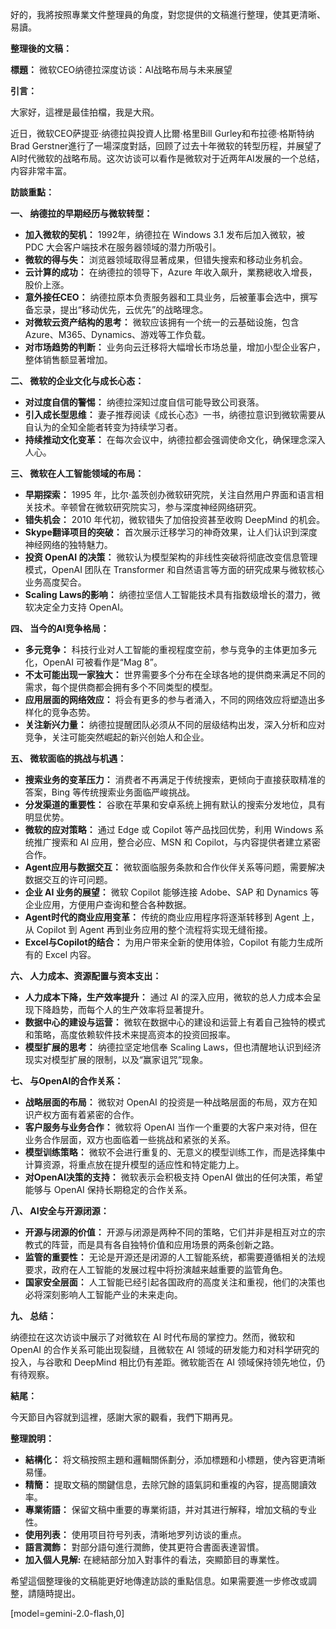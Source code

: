 好的，我將按照專業文件整理員的角度，對您提供的文稿進行整理，使其更清晰、易讀。

**整理後的文稿：**

**標題：** 微软CEO纳德拉深度访谈：AI战略布局与未来展望

**引言：**

大家好，這裡是最佳拍檔，我是大飛。

近日，微软CEO萨提亚·纳德拉與投資人比爾·格里Bill Gurley和布拉德·格斯特纳Brad Gerstner進行了一場深度對話，回顾了过去十年微软的转型历程，并展望了AI时代微软的战略布局。这次访谈可以看作是微软对于近两年AI发展的一个总结，内容非常丰富。

**訪談重點：**

**一、 纳德拉的早期经历与微软转型：**

*   **加入微软的契机：** 1992年，纳德拉在 Windows 3.1 发布后加入微软，被 PDC 大会客户端技术在服务器领域的潜力所吸引。
*   **微软的得与失：** 浏览器领域取得显著成果，但错失搜索和移动业务机会。
*   **云计算的成功：** 在纳德拉的领导下，Azure 年收入飙升，業務總收入增長，股价上涨。
*   **意外接任CEO：** 纳德拉原本负责服务器和工具业务，后被董事会选中，撰写备忘录，提出“移动优先，云优先”的战略理念。
*   **对微软云资产结构的思考：** 微软应该拥有一个统一的云基础设施，包含 Azure、M365、Dynamics、游戏等工作负载。
*   **对市场趋势的判断：** 业务向云迁移将大幅增长市场总量，增加小型企业客户，整体销售额显著增加。

**二、 微软的企业文化与成长心态：**

*   **对过度自信的警惕：** 纳德拉深知过度自信可能导致公司衰落。
*   **引入成长型思维：** 妻子推荐阅读《成长心态》一书，纳德拉意识到微软需要从自认为的全知全能者转变为持续学习者。
*   **持续推动文化变革：** 在每次会议中，纳德拉都会强调使命文化，确保理念深入人心。

**三、 微软在人工智能领域的布局：**

*   **早期探索：** 1995 年，比尔·盖茨创办微软研究院，关注自然用户界面和语言相关技术。辛顿曾在微软研究院实习，参与深度神经网络研究。
*   **错失机会：** 2010 年代初，微软错失了加倍投资甚至收购 DeepMind 的机会。
*   **Skype翻译项目的突破：** 首次展示迁移学习的神奇效果，让人们认识到深度神经网络的独特魅力。
*   **投资 OpenAI 的决策：** 微软认为模型架构的非线性突破将彻底改变信息管理模式，OpenAI 团队在 Transformer 和自然语言等方面的研究成果与微软核心业务高度契合。
*   **Scaling Laws的影响：** 纳德拉坚信人工智能技术具有指数级增长的潜力，微软决定全力支持 OpenAI。

**四、 当今的AI竞争格局：**

*   **多元竞争：** 科技行业对人工智能的重视程度空前，参与竞争的主体更加多元化，OpenAI 可被看作是“Mag 8”。
*   **不太可能出现一家独大：** 世界需要多个分布在全球各地的提供商来满足不同的需求，每个提供商都会拥有多个不同类型的模型。
*   **应用层面的网络效应：** 将会有更多的参与者涌入，不同的网络效应将塑造出多样化的竞争态势。
*   **关注新兴力量：** 纳德拉提醒团队必须从不同的层级结构出发，深入分析和应对竞争，关注可能突然崛起的新兴创始人和企业。

**五、 微软面临的挑战与机遇：**

*   **搜索业务的变革压力：** 消费者不再满足于传统搜索，更倾向于直接获取精准的答案，Bing 等传统搜索业务面临严峻挑战。
*   **分发渠道的重要性：** 谷歌在苹果和安卓系统上拥有默认的搜索分发地位，具有明显优势。
*   **微软的应对策略：** 通过 Edge 或 Copilot 等产品找回优势，利用 Windows 系统推广搜索和 AI 应用，整合必应、MSN 和 Copilot，与内容提供者建立紧密合作。
*   **Agent应用与数据交互：** 微软面临服务条款和合作伙伴关系等问题，需要解决数据交互的许可问题。
*   **企业 AI 业务的展望：** 微软 Copilot 能够连接 Adobe、SAP 和 Dynamics 等企业应用，方便用户查询和整合各种数据。
*   **Agent时代的商业应用变革：** 传统的商业应用程序将逐渐转移到 Agent 上，从 Copilot 到 Agent 再到业务应用的整个流程将实现无缝衔接。
*   **Excel与Copilot的结合：** 为用户带来全新的使用体验，Copilot 有能力生成所有的 Excel 内容。

**六、 人力成本、资源配置与资本支出：**

*   **人力成本下降，生产效率提升：** 通过 AI 的深入应用，微软的总人力成本会呈现下降趋势，而每个人的生产效率将显著提升。
*   **数据中心的建设与运营：** 微软在数据中心的建设和运营上有着自己独特的模式和策略，高度依赖软件技术来提高资本的投资回报率。
*   **模型扩展的思考：** 纳德拉坚定地信奉 Scaling Laws，但也清醒地认识到经济现实对模型扩展的限制，以及“赢家诅咒”现象。

**七、 与OpenAI的合作关系：**

*   **战略层面的布局：** 微软对 OpenAI 的投资是一种战略层面的布局，双方在知识产权方面有着紧密的合作。
*   **客户服务与业务合作：** 微软将 OpenAI 当作一个重要的大客户来对待，但在业务合作层面，双方也面临着一些挑战和紧张的关系。
*   **模型训练策略：** 微软不会进行重复的、无意义的模型训练工作，而是选择集中计算资源，将重点放在提升模型的适应性和特定能力上。
*   **对OpenAI决策的支持：** 微软表示会积极支持 OpenAI 做出的任何决策，希望能够与 OpenAI 保持长期稳定的合作关系。

**八、 AI安全与开源闭源：**

*   **开源与闭源的价值：** 开源与闭源是两种不同的策略，它们并非是相互对立的宗教式的阵营，而是具有各自独特价值和应用场景的两条创新之路。
*   **监管的重要性：** 无论是开源还是闭源的人工智能系统，都需要遵循相关的法规要求，政府在人工智能的发展过程中将扮演越来越重要的监管角色。
*   **国家安全层面：** 人工智能已经引起各国政府的高度关注和重视，他们的决策也必将深刻影响人工智能产业的未来走向。

**九、 总结：**

纳德拉在这次访谈中展示了对微软在 AI 时代布局的掌控力。然而，微软和 OpenAI 的合作关系可能出现裂缝，且微软在 AI 领域的研发能力和对科学研究的投入，与谷歌和 DeepMind 相比仍有差距。微软能否在 AI 领域保持领先地位，仍有待观察。

**結尾：**

今天節目內容就到這裡，感謝大家的觀看，我們下期再見。

**整理說明：**

*   **結構化：** 将文稿按照主題和邏輯關係劃分，添加標題和小標題，使內容更清晰易懂。
*   **精簡：** 提取文稿的關鍵信息，去除冗餘的語氣詞和重複的內容，提高閱讀效率。
*   **專業術語：** 保留文稿中重要的專業術語，并对其进行解释，增加文稿的专业性。
*   **使用列表：** 使用项目符号列表，清晰地罗列访谈的重点。
*   **語言潤飾：** 對部分語句進行潤飾，使其更符合書面表達習慣。
*   **加入個人見解:** 在總結部分加入對事件的看法，突顯節目的專業性。

希望這個整理後的文稿能更好地傳達訪談的重點信息。如果需要進一步修改或調整，請隨時提出。

[model=gemini-2.0-flash,0]
